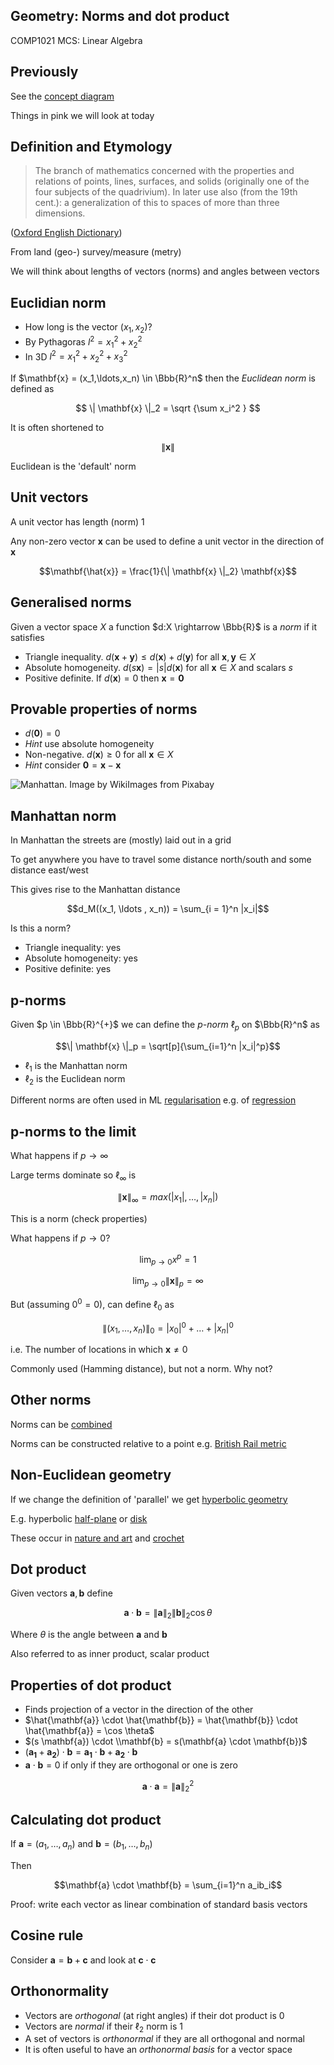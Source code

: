 <!-- .slide: data-background="#6A246D" -->

## Geometry: Norms and dot product

COMP1021 MCS: Linear Algebra


## Previously

See the [concept diagram](https://github.com/stevenaeola/linalg_lectures/blob/48d4d2c75e300340c2b8fea43b8d6ff1160c4478/concepts.mmd)

Things in pink we will look at today

## Definition and Etymology

> The branch of mathematics concerned with the properties and relations of points, lines, surfaces, and solids (originally one of the four subjects of the quadrivium). In later use also (from the 19th cent.): a generalization of this to spaces of more than three dimensions. 

([Oxford English Dictionary](https://www.oed.com/view/Entry/77794))

From land (geo-) survey/measure (metry)

We will think about lengths of vectors (norms) and angles between vectors


<!-- .slide: class="fragmented-lists" -->

## Euclidian norm

- How long is the vector $(x_1,x_2)$?
- By Pythagoras $l^2 = x_1^2 + x_2^2$
- In 3D $l^2 = x_1^2 + x_2^2 + x_3^2$


If $\mathbf{x} = (x_1,\ldots,x_n) \in \Bbb{R}^n$ then the _Euclidean norm_ is defined as

$$ \| \mathbf{x} \|_2 = \sqrt {\sum x_i^2 } $$

It is often shortened to 

$$\| \mathbf{x} \|$$

Euclidean is the 'default' norm


## Unit vectors

A unit vector has length (norm) 1

Any non-zero vector $\mathbf{x}$ can be used to define a unit vector in the direction of $\mathbf{x}$

$$\mathbf{\hat{x}} = \frac{1}{\| \mathbf{x} \|_2} \mathbf{x}$$


<!-- .slide: class="fragmented-lists" -->

## Generalised norms

Given a vector space $X$ a function $d:X \rightarrow \Bbb{R}$ is a _norm_ if it satisfies
- Triangle inequality. $d(\mathbf{x} + \mathbf{y}) \leq d(\mathbf{x}) + d(\mathbf{y})$ for all $\mathbf{x},\mathbf{y} \in X$
- Absolute homogeneity. $d(s\mathbf{x}) = |s|d(\mathbf{x})$ for all $\mathbf{x} \in X$ and scalars $s$
- Positive definite. If $d(\mathbf{x}) = 0$ then $\mathbf{x} = \mathbf{0}$


<!-- .slide: class="fragmented-lists" -->

## Provable properties of norms

- $d(\mathbf{0}) = 0$ 
- _Hint_ use absolute homogeneity
- Non-negative. $d(\mathbf{x}) \geq 0$ for all $\mathbf{x} \in X$ 
- _Hint_ consider $\mathbf{0} = \mathbf{x} - \mathbf{x}$


![Manhattan. Image by <a href="https://pixabay.com/users/wikiimages-1897/?utm_source=link-attribution&amp;utm_medium=referral&amp;utm_campaign=image&amp;utm_content=67474">WikiImages</a> from <a href="https://pixabay.com//?utm_source=link-attribution&amp;utm_medium=referral&amp;utm_campaign=image&amp;utm_content=67474">Pixabay</a>](manhattan.jpg)


## Manhattan norm

In Manhattan the streets are (mostly) laid out in a grid

To get anywhere you have to travel some distance north/south and some distance east/west

This gives rise to the Manhattan distance

$$d_M((x_1, \ldots , x_n)) = \sum_{i = 1}^n |x_i|$$

Is this a norm?


- Triangle inequality: yes
- Absolute homogeneity: yes
- Positive definite: yes


<!-- .slide: class="fragmented-lists" -->

## p-norms

Given $p \in \Bbb{R}^{+}$ we can define the _p-norm_ $\ell_p$ on $\Bbb{R}^n$ as

$$\| \mathbf{x} \|_p = \sqrt[p]{\sum_{i=1}^n |x_i|^p}$$

- $\ell_1$ is the Manhattan norm
- $\ell_2$ is the Euclidean norm

Different norms are often used in ML [regularisation](https://en.wikipedia.org/wiki/Regularization_(mathematics)) e.g. of [regression](https://en.wikipedia.org/wiki/Lasso_(statistics))

## p-norms to the limit

What happens if $p \rightarrow \infty$ 

Large terms dominate so $\ell_\infty$ is

$$\| \mathbf{x} \|_{\infty} = max(|x_1|,\ldots,|x_n|)$$

This is a norm (check properties)


What happens if $p \rightarrow 0$?

$$\lim_{p\to 0} x^p = 1$$

$$\lim_{p\to 0} \| \mathbf{x} \|_p = \infty$$

But (assuming $0^0=0$), can define $\ell_0$ as

$$ \| (x_1,\ldots,x_n) \|_0= |x_0|^0 + \ldots + |x_n|^0 $$

i.e. The number of locations in which $\mathbf{x} \neq 0$

Commonly used (Hamming distance), but not a norm. Why not?


## Other norms

Norms can be [combined](https://en.wikipedia.org/wiki/Norm_(mathematics)#Composite_norms)

Norms can be constructed relative to a point e.g. [British Rail metric](https://en.wikipedia.org/wiki/Metric_space#Miscellaneous_examples)


## Non-Euclidean geometry

If we change the definition of 'parallel' we get [hyperbolic geometry](https://en.wikipedia.org/wiki/Hyperbolic_geometry)

E.g. hyperbolic [half-plane](https://en.wikipedia.org/wiki/Poincar%C3%A9_half-plane_model) or [disk](https://en.wikipedia.org/wiki/Poincar%C3%A9_disk_model)

These occur in [nature and art](https://web.colby.edu/thegeometricviewpoint/author/aredhunt/) and [crochet](https://pi.math.cornell.edu/~dwh/papers/crochet/crochet.html)


## Dot product

Given vectors $\mathbf{a}, \mathbf{b}$ define

$$\mathbf{a} \cdot \mathbf{b} = \| \mathbf{a} \|_2 \| \mathbf{b} \|_2 \cos \theta$$

Where $\theta$ is the angle between $\mathbf{a}$ and $\mathbf{b}$

Also referred to as inner product, scalar product



## Properties of dot product

- Finds projection of a vector in the direction of the other
- $\hat{\mathbf{a}} \cdot \hat{\mathbf{b}} = \hat{\mathbf{b}} \cdot \hat{\mathbf{a}} = \cos \theta$
- $(s \mathbf{a}) \cdot \\mathbf{b} = s(\mathbf{a} \cdot \mathbf{b})$
- $(\mathbf{a_1} + \mathbf{a_2})\cdot \mathbf{b} = \mathbf{a_1} \cdot \mathbf{b} + \mathbf{a_2} \cdot \mathbf{b}$
- $\mathbf{a} \cdot \mathbf{b} = 0$ if only if they are orthogonal or one is zero

$$\mathbf{a} \cdot \mathbf{a} = \| \mathbf{a} \|_2^2$$


## Calculating dot product

If $\mathbf{a} = (a_1,\ldots,a_n)$ and $\mathbf{b} = (b_1,\ldots,b_n)$

Then 

$$\mathbf{a} \cdot \mathbf{b} = \sum_{i=1}^n a_ib_i$$

Proof: write each vector as linear combination of standard basis vectors

## Cosine rule

Consider $\mathbf{a} = \mathbf{b} + \mathbf{c}$ and look at $\mathbf{c} \cdot \mathbf{c}$


<!-- .slide: class="fragmented-lists" -->

## Orthonormality

- Vectors are _orthogonal_ (at right angles) if their dot product is 0
- Vectors are _normal_ if their $\ell_2$ norm is 1
- A set of vectors is _orthonormal_ if they are all orthogonal and normal
- It is often useful to have an _orthonormal basis_ for a vector space

